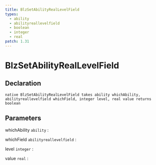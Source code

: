 ```yaml
---
title: BlzSetAbilityRealLevelField
types:
  - ability
  - abilityreallevelfield
  - boolean
  - integer
  - real
patch: 1.31
---
```


# BlzSetAbilityRealLevelField

## Declaration

```jass
native BlzSetAbilityRealLevelField takes ability whichAbility, abilityreallevelfield whichField, integer level, real value returns boolean
```

## Parameters
whichAbility `ability`
: 

whichField `abilityreallevelfield`
: 

level `integer`
: 

value `real`
: 
